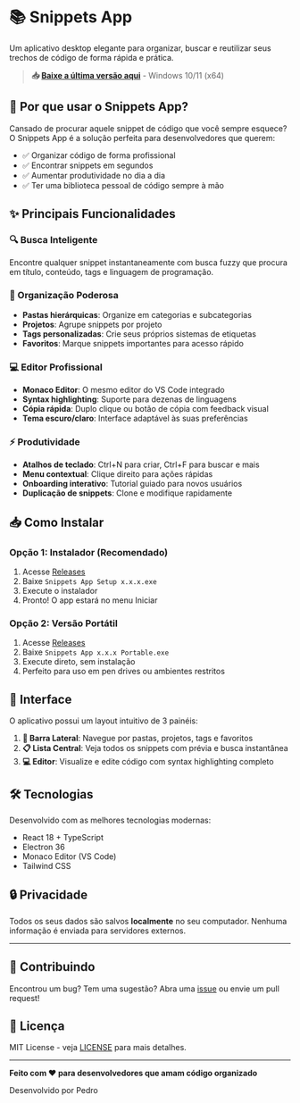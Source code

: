 # 📚 Snippets App

Um aplicativo desktop elegante para organizar, buscar e reutilizar seus trechos de código de forma rápida e prática.

> **📥 [Baixe a última versão aqui](../../releases/latest)** - Windows 10/11 (x64)

## 🎯 Por que usar o Snippets App?

Cansado de procurar aquele snippet de código que você sempre esquece? O Snippets App é a solução perfeita para desenvolvedores que querem:

- ✅ Organizar código de forma profissional
- ✅ Encontrar snippets em segundos
- ✅ Aumentar produtividade no dia a dia
- ✅ Ter uma biblioteca pessoal de código sempre à mão

## ✨ Principais Funcionalidades

### 🔍 Busca Inteligente
Encontre qualquer snippet instantaneamente com busca fuzzy que procura em título, conteúdo, tags e linguagem de programação.

### 📁 Organização Poderosa
- **Pastas hierárquicas**: Organize em categorias e subcategorias
- **Projetos**: Agrupe snippets por projeto
- **Tags personalizadas**: Crie seus próprios sistemas de etiquetas
- **Favoritos**: Marque snippets importantes para acesso rápido

### 💻 Editor Profissional
- **Monaco Editor**: O mesmo editor do VS Code integrado
- **Syntax highlighting**: Suporte para dezenas de linguagens
- **Cópia rápida**: Duplo clique ou botão de cópia com feedback visual
- **Tema escuro/claro**: Interface adaptável às suas preferências

### ⚡ Produtividade
- **Atalhos de teclado**: Ctrl+N para criar, Ctrl+F para buscar e mais
- **Menu contextual**: Clique direito para ações rápidas
- **Onboarding interativo**: Tutorial guiado para novos usuários
- **Duplicação de snippets**: Clone e modifique rapidamente

## 📥 Como Instalar

### Opção 1: Instalador (Recomendado)
1. Acesse [Releases](../../releases/latest)
2. Baixe `Snippets App Setup x.x.x.exe`
3. Execute o instalador
4. Pronto! O app estará no menu Iniciar

### Opção 2: Versão Portátil
1. Acesse [Releases](../../releases/latest)
2. Baixe `Snippets App x.x.x Portable.exe`
3. Execute direto, sem instalação
4. Perfeito para uso em pen drives ou ambientes restritos

## 🎨 Interface

O aplicativo possui um layout intuitivo de 3 painéis:

1. **📂 Barra Lateral**: Navegue por pastas, projetos, tags e favoritos
2. **📋 Lista Central**: Veja todos os snippets com prévia e busca instantânea
3. **💻 Editor**: Visualize e edite código com syntax highlighting completo

## 🛠️ Tecnologias

Desenvolvido com as melhores tecnologias modernas:
- React 18 + TypeScript
- Electron 36
- Monaco Editor (VS Code)
- Tailwind CSS

## 🔒 Privacidade

Todos os seus dados são salvos **localmente** no seu computador. Nenhuma informação é enviada para servidores externos.

---

## 🤝 Contribuindo

Encontrou um bug? Tem uma sugestão? Abra uma [issue](../../issues) ou envie um pull request!

## 📝 Licença

MIT License - veja [LICENSE](./LICENSE) para mais detalhes.

---

**Feito com ❤️ para desenvolvedores que amam código organizado**

Desenvolvido por Pedro
